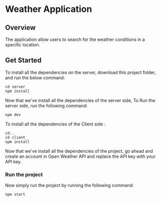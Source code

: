 # Weather Application

## Overview

The application allow users to search for the weather conditions in a specific location.

## Get Started

To install all the dependencies on the server, download this project folder, and run the below command:

```
cd server
npm install
```

Now that we've install all the dependencies of the server side, To Run the server side, run the following command:

```
npm dev

```

To install all the dependencies of the Client side :

```
cd..
cd client
npm install
```

Now that we've install all the dependencies of the project, go ahead and create an account in Open Weather API and replace the API key with your API key.

### Run the project

Now simply run the project by running the following command:

```
npm start
```
